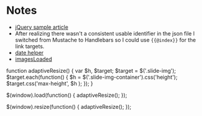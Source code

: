 # Notes

- [jQuery sample article](http://iviewsource.com/codingtutorials/introduction-to-javascript-templating-with-mustache-js/)
- After realizing there wasn't a consistent usable identifier in the json file I switched from Mustache to Handlebars so I could use `{{@index}}` for the link targets.
- [date helper](https://gist.github.com/elidupuis/1468937)
- [imagesLoaded](http://desandro.github.com/imagesloaded/)

function adaptiveResize() {
    var $h, $target;
    $target = $('.slide-img');
    $target.each(function() {
        $h = $('.slide-img-container').css('height');
            $target.css('max-height', $h );
    });
}

$(window).load(function() {
    adaptiveResize();
});
  
$(window).resize(function() {
    adaptiveResize();
});